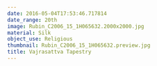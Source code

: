 ```yaml
---
date: 2016-05-04T17:53:46.717814
date_range: 20th
image: Rubin_C2006_15_1H065632.2000x2000.jpg
material: Silk
object_use: Religious
thumbnail: Rubin_C2006_15_1H065632.preview.jpg
title: Vajrasattva Tapestry
---
```


